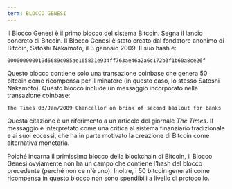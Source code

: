 ```yaml
---
term: BLOCCO GENESI
---
```


Il Blocco Genesi è il primo blocco del sistema Bitcoin. Segna il lancio concreto di Bitcoin. Il Blocco Genesi è stato creato dal fondatore anonimo di Bitcoin, Satoshi Nakamoto, il 3 gennaio 2009. Il suo hash è:

```text
000000000019d6689c085ae165831e934ff763ae46a2a6c172b3f1b60a8ce26f
```

Questo blocco contiene solo una transazione coinbase che genera 50 bitcoin come ricompensa per il minatore (in questo caso, lo stesso Satoshi Nakamoto). Questo blocco include un messaggio incorporato nella transazione coinbase:

```text
The Times 03/Jan/2009 Chancellor on brink of second bailout for banks
```

Questa citazione è un riferimento a un articolo del giornale *The Times*. Il messaggio è interpretato come una critica al sistema finanziario tradizionale e ai suoi eccessi, che ha in parte motivato la creazione di Bitcoin come alternativa monetaria.

Poiché incarna il primissimo blocco della blockchain di Bitcoin, il Blocco Genesi ovviamente non ha un campo che contiene l'hash del blocco precedente (perché non ce n'è uno). Inoltre, i 50 bitcoin generati come ricompensa in questo blocco non sono spendibili a livello di protocollo.